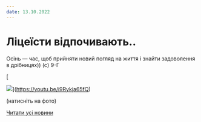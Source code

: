 ```yaml
---
date: 13.10.2022
---
```

# Ліцеїсти відпочивають..

Осінь — час, щоб прийняти новий погляд на життя і знайти задоволення в дрібницях)) (с) 9-Г

[

![](/images/blog/ліцеїсти-відпочивають/9g2.jpg)](https://youtu.be/i9Rykja65fQ)

(натисніть на фото)

[Читати усі новини](/news)
